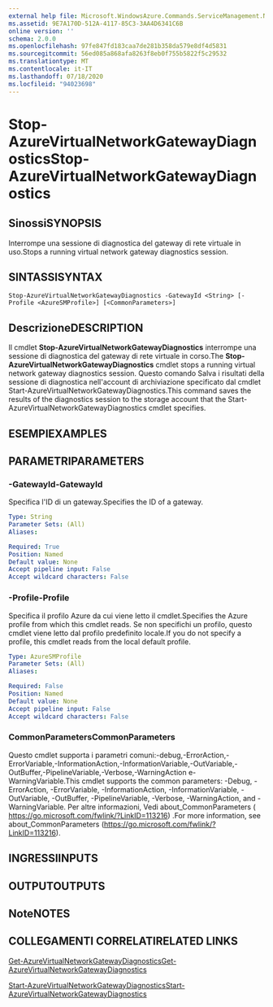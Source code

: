 ```yaml
---
external help file: Microsoft.WindowsAzure.Commands.ServiceManagement.Network.dll-Help.xml
ms.assetid: 9E7A170D-512A-4117-85C3-3AA4D6341C6B
online version: ''
schema: 2.0.0
ms.openlocfilehash: 97fe847fd183caa7de281b358da579e8df4d5831
ms.sourcegitcommit: 56ed085a868afa8263f8eb0f755b5822f5c29532
ms.translationtype: MT
ms.contentlocale: it-IT
ms.lasthandoff: 07/18/2020
ms.locfileid: "94023698"
---
```

# <span data-ttu-id="0831e-101">Stop-AzureVirtualNetworkGatewayDiagnostics</span><span class="sxs-lookup"><span data-stu-id="0831e-101">Stop-AzureVirtualNetworkGatewayDiagnostics</span></span>

## <span data-ttu-id="0831e-102">Sinossi</span><span class="sxs-lookup"><span data-stu-id="0831e-102">SYNOPSIS</span></span>
<span data-ttu-id="0831e-103">Interrompe una sessione di diagnostica del gateway di rete virtuale in uso.</span><span class="sxs-lookup"><span data-stu-id="0831e-103">Stops a running virtual network gateway diagnostics session.</span></span>

## <span data-ttu-id="0831e-104">SINTASSI</span><span class="sxs-lookup"><span data-stu-id="0831e-104">SYNTAX</span></span>

```
Stop-AzureVirtualNetworkGatewayDiagnostics -GatewayId <String> [-Profile <AzureSMProfile>] [<CommonParameters>]
```

## <span data-ttu-id="0831e-105">Descrizione</span><span class="sxs-lookup"><span data-stu-id="0831e-105">DESCRIPTION</span></span>
<span data-ttu-id="0831e-106">Il cmdlet **Stop-AzureVirtualNetworkGatewayDiagnostics** interrompe una sessione di diagnostica del gateway di rete virtuale in corso.</span><span class="sxs-lookup"><span data-stu-id="0831e-106">The **Stop-AzureVirtualNetworkGatewayDiagnostics** cmdlet stops a running virtual network gateway diagnostics session.</span></span>
<span data-ttu-id="0831e-107">Questo comando Salva i risultati della sessione di diagnostica nell'account di archiviazione specificato dal cmdlet Start-AzureVirtualNetworkGatewayDiagnostics.</span><span class="sxs-lookup"><span data-stu-id="0831e-107">This command saves the results of the diagnostics session to the storage account that the Start-AzureVirtualNetworkGatewayDiagnostics cmdlet specifies.</span></span>

## <span data-ttu-id="0831e-108">ESEMPI</span><span class="sxs-lookup"><span data-stu-id="0831e-108">EXAMPLES</span></span>

## <span data-ttu-id="0831e-109">PARAMETRI</span><span class="sxs-lookup"><span data-stu-id="0831e-109">PARAMETERS</span></span>

### <span data-ttu-id="0831e-110">-GatewayId</span><span class="sxs-lookup"><span data-stu-id="0831e-110">-GatewayId</span></span>
<span data-ttu-id="0831e-111">Specifica l'ID di un gateway.</span><span class="sxs-lookup"><span data-stu-id="0831e-111">Specifies the ID of a gateway.</span></span>

```yaml
Type: String
Parameter Sets: (All)
Aliases: 

Required: True
Position: Named
Default value: None
Accept pipeline input: False
Accept wildcard characters: False
```

### <span data-ttu-id="0831e-112">-Profile</span><span class="sxs-lookup"><span data-stu-id="0831e-112">-Profile</span></span>
<span data-ttu-id="0831e-113">Specifica il profilo Azure da cui viene letto il cmdlet.</span><span class="sxs-lookup"><span data-stu-id="0831e-113">Specifies the Azure profile from which this cmdlet reads.</span></span> <span data-ttu-id="0831e-114">Se non specifichi un profilo, questo cmdlet viene letto dal profilo predefinito locale.</span><span class="sxs-lookup"><span data-stu-id="0831e-114">If you do not specify a profile, this cmdlet reads from the local default profile.</span></span>

```yaml
Type: AzureSMProfile
Parameter Sets: (All)
Aliases: 

Required: False
Position: Named
Default value: None
Accept pipeline input: False
Accept wildcard characters: False
```

### <span data-ttu-id="0831e-115">CommonParameters</span><span class="sxs-lookup"><span data-stu-id="0831e-115">CommonParameters</span></span>
<span data-ttu-id="0831e-116">Questo cmdlet supporta i parametri comuni:-debug,-ErrorAction,-ErrorVariable,-InformationAction,-InformationVariable,-OutVariable,-OutBuffer,-PipelineVariable,-Verbose,-WarningAction e-WarningVariable.</span><span class="sxs-lookup"><span data-stu-id="0831e-116">This cmdlet supports the common parameters: -Debug, -ErrorAction, -ErrorVariable, -InformationAction, -InformationVariable, -OutVariable, -OutBuffer, -PipelineVariable, -Verbose, -WarningAction, and -WarningVariable.</span></span> <span data-ttu-id="0831e-117">Per altre informazioni, Vedi about_CommonParameters ( https://go.microsoft.com/fwlink/?LinkID=113216) .</span><span class="sxs-lookup"><span data-stu-id="0831e-117">For more information, see about_CommonParameters (https://go.microsoft.com/fwlink/?LinkID=113216).</span></span>

## <span data-ttu-id="0831e-118">INGRESSI</span><span class="sxs-lookup"><span data-stu-id="0831e-118">INPUTS</span></span>

## <span data-ttu-id="0831e-119">OUTPUT</span><span class="sxs-lookup"><span data-stu-id="0831e-119">OUTPUTS</span></span>

## <span data-ttu-id="0831e-120">Note</span><span class="sxs-lookup"><span data-stu-id="0831e-120">NOTES</span></span>

## <span data-ttu-id="0831e-121">COLLEGAMENTI CORRELATI</span><span class="sxs-lookup"><span data-stu-id="0831e-121">RELATED LINKS</span></span>

[<span data-ttu-id="0831e-122">Get-AzureVirtualNetworkGatewayDiagnostics</span><span class="sxs-lookup"><span data-stu-id="0831e-122">Get-AzureVirtualNetworkGatewayDiagnostics</span></span>](./Get-AzureVirtualNetworkGatewayDiagnostics.md)

[<span data-ttu-id="0831e-123">Start-AzureVirtualNetworkGatewayDiagnostics</span><span class="sxs-lookup"><span data-stu-id="0831e-123">Start-AzureVirtualNetworkGatewayDiagnostics</span></span>](./Start-AzureVirtualNetworkGatewayDiagnostics.md)


